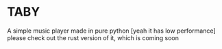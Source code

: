 # TABY
A simple music player made in pure python
[yeah it has low performance]
please check out the rust version of it, which is coming soon


